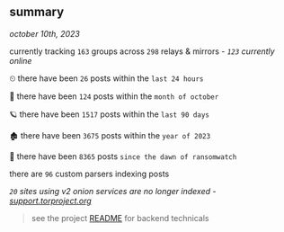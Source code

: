 
## summary
_october 10th, 2023_

currently tracking `163` groups across `298` relays & mirrors - _`123` currently online_

⏲ there have been `26` posts within the `last 24 hours`

🦈 there have been `124` posts within the `month of october`

🪐 there have been `1517` posts within the `last 90 days`

🏚 there have been `3675` posts within the `year of 2023`

🦕 there have been `8365` posts `since the dawn of ransomwatch`

there are `96` custom parsers indexing posts

_`20` sites using v2 onion services are no longer indexed - [support.torproject.org](https://support.torproject.org/onionservices/v2-deprecation/)_

> see the project [README](https://github.com/joshhighet/ransomwatch#ransomwatch--) for backend technicals
